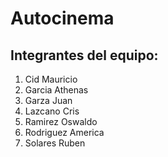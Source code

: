 # Autocinema

## Integrantes del equipo:
1. Cid Mauricio
2. Garcia Athenas
3. Garza Juan
4. Lazcano Cris
5. Ramirez Oswaldo
6. Rodriguez America
7. Solares Ruben